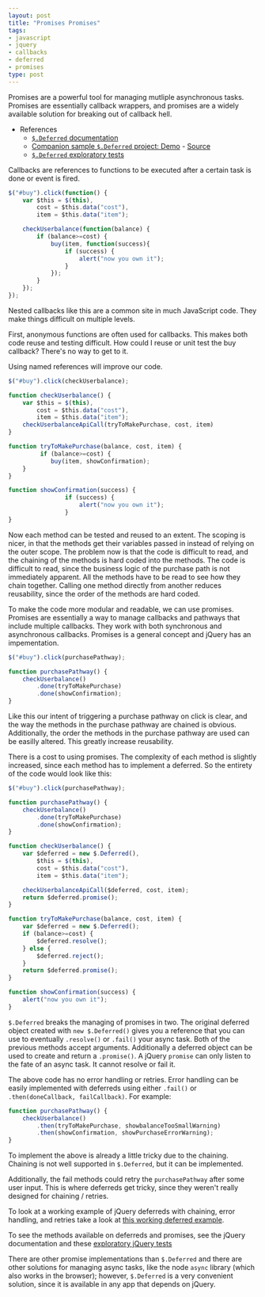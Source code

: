```yaml
---
layout: post
title: "Promises Promises"
tags:
- javascript
- jquery
- callbacks
- deferred
- promises
type: post
---
```


Promises are a powerful tool for managing mutliple asynchronous tasks. Promises are essentially
callback wrappers, and promises are a widely available solution for breaking out of
callback hell.

* References
    * [`$.Deferred` documentation](http://api.jquery.com/category/deferred-object/)
    * [Companion sample `$.Deferred` project: Demo](http://pajtai.github.io/deferred-example/) - [Source](https://github.com/pajtai/deferred-example)
    * [`$.Deferred` exploratory tests](http://pajtai.github.io/exploratory-javascript-tests/index-jquery.html?grep=Deferred)

Callbacks are references to functions to be executed after a certain task is done or event is fired.

```javascript
$("#buy").click(function() {
    var $this = $(this),
        cost = $this.data("cost"),
        item = $this.data("item");

    checkUserbalance(function(balance) {
        if (balance>=cost) {
            buy(item, function(success){
                if (success) {
                    alert("now you own it");
                }
            });
        }
    });
});
```

Nested callbacks like this are a common site in much JavaScript code. They make things difficult on multiple levels.

First, anonymous functions are often used for callbacks. This makes both code reuse and testing difficult. How could I
reuse or unit test the buy callback? There's no way to get to it.

Using named references will improve our code.

```javascript
$("#buy").click(checkUserbalance);

function checkUserbalance() {
    var $this = $(this),
        cost = $this.data("cost"),
        item = $this.data("item");
    checkUserbalanceApiCall(tryToMakePurchase, cost, item)
}

function tryToMakePurchase(balance, cost, item) {
         if (balance>=cost) {
            buy(item, showConfirmation);
	}
}

function showConfirmation(success) {
                if (success) {
                    alert("now you own it");
                }
}
```

Now each method can be tested and reused to an extent. The scoping is nicer, in that the
 methods get their variables passed in instead of relying on the outer scope. The problem
 now is that the code is difficult to read, and the
chaining of the methods is hard coded into the methods. The code is difficult to read, since
the business logic of the purchase path is not immediately apparent. All the methods have
to be read to see how they chain together. Calling one method directly from another reduces
reusability, since the order of the methods are hard coded.

To make the code more modular and readable, we can use promises. Promises are essentially a way to manage callbacks and
pathways that include multiple callbacks. They work with both synchronous and asynchronous callbacks. Promises is a
general concept and jQuery has an impementation.

```javascript
$("#buy").click(purchasePathway);

function purchasePathway() {
    checkUserbalance()
	    .done(tryToMakePurchase)
	    .done(showConfirmation);
}
```

Like this our intent of triggering a purchase pathway on click is clear, and the way the
methods in the purchase pathway are chained is obvious. Additionally, the order the methods
in the purchase pathway are used can be easilly altered. This greatly increase reusability.

There is a cost to using promises. The complexity of each method is slightly increased, since
 each method has to implement a deferred.
 So the entirety of the
code would look like this:


```javascript
$("#buy").click(purchasePathway);

function purchasePathway() {
    checkUserbalance()
        .done(tryToMakePurchase)
        .done(showConfirmation);
}

function checkUserbalance() {
    var $deferred = new $.Deferred(),
        $this = $(this),
        cost = $this.data("cost"),
        item = $this.data("item");

    checkUserbalanceApiCall($deferred, cost, item);
    return $deferred.promise();
}

function tryToMakePurchase(balance, cost, item) {
    var $deferred = new $.Deferred();
    if (balance>=cost) {
        $deferred.resolve();
	} else {
	    $deferred.reject();
	}
	return $deferred.promise();
}

function showConfirmation(success) {
    alert("now you own it");
}
```

`$.Deferred` breaks the managing of promises in two. The original deferred object created with
`new $.Deferred()` gives you a reference that you can use to eventually `.resolve()` or `.fail()`
your async task. Both of the previous methods accept arguments. Additionally a deferred
object can be used to create and return a `.promise()`. A jQuery `promise` can only listen to the fate
of an async task. It cannot resolve or fail it.

The above code has no error handling or retries. Error handling can be easily implemented
with deferreds using either `.fail()` or `.then(doneCallback, failCallback)`. For example:

```javascript
function purchasePathway() {
    checkUserbalance()
        .then(tryToMakePurchase, showbalanceTooSmallWarning)
        .then(showConfirmation, showPurchaseErrorWarning);
}
```

To implement the above is already a little tricky due to the chaining. Chaining is not well
supported in `$.Deferred`, but it can be implemented.

Additionally, the fail methods could retry the `purchasePathway` after some user input. This
is where deferreds get tricky, since they weren't really designed for chaining / retries.

To look at a working example of jQuery deferreds with chaining, error handling, and retries take a
look at [this working deferred example](http://pajtai.github.io/deferred-example/).

To see the methods available on deferreds and promises, see the jQuery documentation and
these [exploratory jQuery tests](http://pajtai.github.io/exploratory-javascript-tests/index-jquery.html?grep=Deferred)

There are other promise implementations than `$.Deferred` and there are other solutions for
managing async tasks, like the node `async` library (which also works in the browser); however,
`$.Deferred` is a very convenient solution, since it is available in any app that depends on
jQuery.
